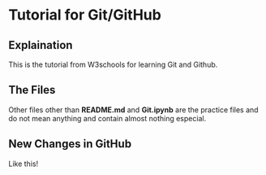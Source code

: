 # Tutorial for Git/GitHub

## Explaination
This is the tutorial from W3schools for learning Git and Github.

## The Files
Other files other than **README.md** and **Git.ipynb** are the practice files and do not mean anything and contain almost nothing especial.

## New Changes in GitHub
Like this!

